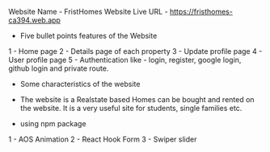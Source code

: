 Website Name - FristHomes
Website Live URL - https://fristhomes-ca394.web.app

- Five bullet points features of the Website

1 - Home page
2 - Details page of each property
3 - Update profile page
4 - User profile page
5 - Authentication like - login, register, google login, github login and private route.

- Some characteristics of the website

* The website is a Realstate based Homes can be bought and rented on the website.
  It is a very useful site for students, single families etc.

- using npm package

1 - AOS Animation
2 - React Hook Form
3 - Swiper slider
